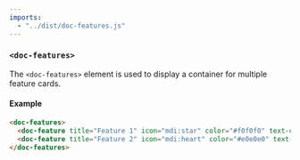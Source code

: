 ```yaml
---
imports:
  - "../dist/doc-features.js"
---
```


### `<doc-features>`

The `<doc-features>` element is used to display a container for multiple feature cards.

#### Example

```html
<doc-features>
  <doc-feature title="Feature 1" icon="mdi:star" color="#f0f0f0" text-color="#000"></doc-feature>
  <doc-feature title="Feature 2" icon="mdi:heart" color="#e0e0e0" text-color="#111"></doc-feature>
</doc-features>
```

<doc-features>
  <doc-feature title="Feature 1" icon="mdi:star" color="#f0f0f0" text-color="#000"></doc-feature>
  <doc-feature title="Feature 2" icon="mdi:heart" color="#e0e0e0" text-color="#111"></doc-feature>
</doc-features>
